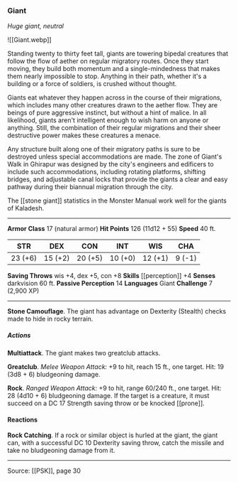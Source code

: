 ### Giant
_Huge giant, neutral_

![[Giant.webp]]

Standing twenty to thirty feet tall, giants are towering bipedal creatures that follow the flow of aether on regular migratory routes. Once they start moving, they build both momentum and a single-mindedness that makes them nearly impossible to stop. Anything in their path, whether it's a building or a force of soldiers, is crushed without thought.

Giants eat whatever they happen across in the course of their migrations, which includes many other creatures drawn to the aether flow. They are beings of pure aggressive instinct, but without a hint of malice. In all likelihood, giants aren't intelligent enough to wish harm on anyone or anything. Still, the combination of their regular migrations and their sheer destructive power makes these creatures a menace.

Any structure built along one of their migratory paths is sure to be destroyed unless special accommodations are made. The zone of Giant's Walk in Ghirapur was designed by the city's engineers and edificers to include such accommodations, including rotating platforms, shifting bridges, and adjustable canal locks that provide the giants a clear and easy pathway during their biannual migration through the city.

The [[stone giant]] statistics in the Monster Manual work well for the giants of Kaladesh.



---

**Armor Class** 17 (natural armor)
**Hit Points** 126 (11d12 + 55)
**Speed** 40 ft.

| STR     | DEX     | CON     | INT     | WIS     | CHA     |
|---------|---------|---------|---------|---------|---------|
| 23 (+6) | 15 (+2) | 20 (+5) | 10 (+0) | 12 (+1) | 9 (-1) |

**Saving Throws** wis +4, dex +5, con +8
**Skills** [[perception]] +4
**Senses** darkvision 60 ft.
**Passive Perception** 14
**Languages** Giant
**Challenge** 7 (2,900 XP)

---

**Stone Camouflage**. The giant has advantage on Dexterity (Stealth) checks made to hide in rocky terrain.

##### Actions
**Multiattack**. The giant makes two greatclub attacks.

**Greatclub**. _Melee Weapon Attack:_ +9 to hit, reach 15 ft., one target. Hit: 19 (3d8 + 6) bludgeoning damage.

**Rock**. _Ranged Weapon Attack:_ +9 to hit, range 60/240 ft., one target. Hit: 28 (4d10 + 6) bludgeoning damage. If the target is a creature, it must succeed on a DC 17 Strength saving throw or be knocked [[prone]].

#### Reactions
**Rock Catching**. If a rock or similar object is hurled at the giant, the giant can, with a successful DC 10 Dexterity saving throw, catch the missile and take no bludgeoning damage from it.


---

Source: [[PSK]], page 30